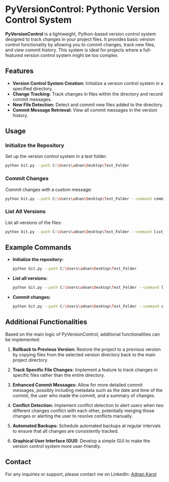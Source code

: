# PyVersionControl: Pythonic Version Control System

**PyVersionControl** is a lightweight, Python-based version control system designed to track changes in your project files. It provides basic version control functionality by allowing you to commit changes, track new files, and view commit history. This system is ideal for projects where a full-featured version control system might be too complex.

## Features

- **Version Control System Creation:** Initialize a version control system in a specified directory.
- **Change Tracking:** Track changes in files within the directory and record commit messages.
- **New File Detection:** Detect and commit new files added to the directory.
- **Commit Message Retrieval:** View all commit messages in the version history.

## Usage

### Initialize the Repository
Set up the version control system in a test folder:

```sh
python bit.py --path C:\Users\adnan\Desktop\Test_Folder
```

### Commit Changes
Commit changes with a custom message:

```sh
python bit.py --path C:\Users\adnan\Desktop\Test_Folder --command commit-"Initial commit"
```

### List All Versions
List all versions of the files:

```sh
python bit.py --path C:\Users\adnan\Desktop\Test_Folder --command list_versions
```

## Example Commands

- **Initialize the repository:**

    ```sh
    python bit.py --path C:\Users\adnan\Desktop\Test_Folder
    ```

- **List all versions:**

    ```sh
    python bit.py --path C:\Users\adnan\Desktop\Test_Folder --command list_versions
    ```

- **Commit changes:**

    ```sh
    python bit.py --path C:\Users\adnan\Desktop\Test_Folder --command commit-"Added new feature"
    ```

## Additional Functionalities

Based on the main logic of PyVersionControl, additional functionalities can be implemented:

1. **Rollback to Previous Version:**
    Restore the project to a previous version by copying files from the selected version directory back to the main project directory.

2. **Track Specific File Changes:**
    Implement a feature to track changes in specific files rather than the entire directory.

3. **Enhanced Commit Messages:**
    Allow for more detailed commit messages, possibly including metadata such as the date and time of the commit, the user who made the commit, and a summary of changes.

4. **Conflict Detection:**
    Implement conflict detection to alert users when two different changes conflict with each other, potentially merging those changes or alerting the user to resolve conflicts manually.

5. **Automated Backups:**
    Schedule automated backups at regular intervals to ensure that all changes are consistently tracked.

6. **Graphical User Interface (GUI):**
    Develop a simple GUI to make the version control system more user-friendly.

## Contact

For any inquiries or support, please contact me on LinkedIn: [Adnan Karol](https://www.linkedin.com/in/adnan-karol-aa1666179/)
